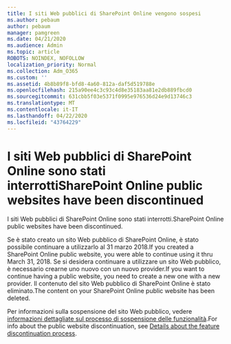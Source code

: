 ```yaml
---
title: I siti Web pubblici di SharePoint Online vengono sospesi
ms.author: pebaum
author: pebaum
manager: pamgreen
ms.date: 04/21/2020
ms.audience: Admin
ms.topic: article
ROBOTS: NOINDEX, NOFOLLOW
localization_priority: Normal
ms.collection: Adm_O365
ms.custom: ''
ms.assetid: 4b8b89f8-bfd8-4a60-812a-daf5d519788e
ms.openlocfilehash: 215a90ee4c3c93c4d8e35183aa81e2db889fbcd0
ms.sourcegitcommit: 631cbb5f03e5371f0995e976536d24e9d13746c3
ms.translationtype: MT
ms.contentlocale: it-IT
ms.lasthandoff: 04/22/2020
ms.locfileid: "43764229"
---
```

# <a name="sharepoint-online-public-websites-have-been-discontinued"></a><span data-ttu-id="9e981-102">I siti Web pubblici di SharePoint Online sono stati interrotti</span><span class="sxs-lookup"><span data-stu-id="9e981-102">SharePoint Online public websites have been discontinued</span></span>

<span data-ttu-id="9e981-103">I siti Web pubblici di SharePoint Online sono stati interrotti.</span><span class="sxs-lookup"><span data-stu-id="9e981-103">SharePoint Online public websites have been discontinued.</span></span>

<span data-ttu-id="9e981-104">Se è stato creato un sito Web pubblico di SharePoint Online, è stato possibile continuare a utilizzarlo al 31 marzo 2018.</span><span class="sxs-lookup"><span data-stu-id="9e981-104">If you created a SharePoint Online public website, you were able to continue using it thru March 31, 2018.</span></span> <span data-ttu-id="9e981-105">Se si desidera continuare a utilizzare un sito Web pubblico, è necessario crearne uno nuovo con un nuovo provider.</span><span class="sxs-lookup"><span data-stu-id="9e981-105">If you want to continue having a public website, you need to create a new one with a new provider.</span></span> <span data-ttu-id="9e981-106">Il contenuto del sito Web pubblico di SharePoint Online è stato eliminato.</span><span class="sxs-lookup"><span data-stu-id="9e981-106">The content on your SharePoint Online public website has been deleted.</span></span>

<span data-ttu-id="9e981-107">Per informazioni sulla sospensione del sito Web pubblico, vedere [informazioni dettagliate sul processo di sospensione delle funzionalità](https://go.microsoft.com/fwlink/?linkid=866980).</span><span class="sxs-lookup"><span data-stu-id="9e981-107">For info about the public website discontinuation, see [Details about the feature discontinuation process](https://go.microsoft.com/fwlink/?linkid=866980).</span></span>
